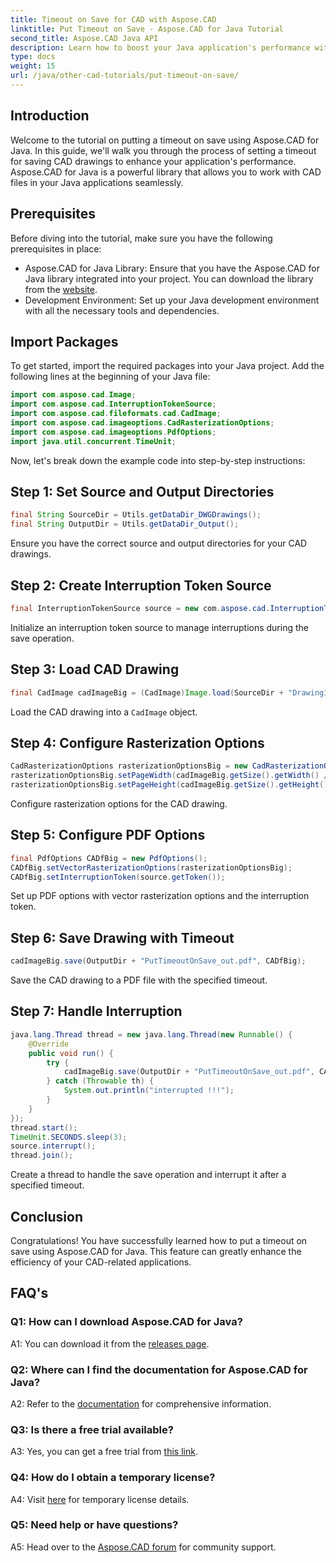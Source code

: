 ```yaml
---
title: Timeout on Save for CAD with Aspose.CAD
linktitle: Put Timeout on Save - Aspose.CAD for Java Tutorial
second_title: Aspose.CAD Java API
description: Learn how to boost your Java application's performance with Aspose.CAD. Put a timeout on save for CAD drawings. Follow our step-by-step guide.
type: docs
weight: 15
url: /java/other-cad-tutorials/put-timeout-on-save/
---
```

## Introduction

Welcome to the tutorial on putting a timeout on save using Aspose.CAD for Java. In this guide, we'll walk you through the process of setting a timeout for saving CAD drawings to enhance your application's performance. Aspose.CAD for Java is a powerful library that allows you to work with CAD files in your Java applications seamlessly.

## Prerequisites

Before diving into the tutorial, make sure you have the following prerequisites in place:
- Aspose.CAD for Java Library: Ensure that you have the Aspose.CAD for Java library integrated into your project. You can download the library from the [website](https://releases.aspose.com/cad/java/).
- Development Environment: Set up your Java development environment with all the necessary tools and dependencies.

## Import Packages

To get started, import the required packages into your Java project. Add the following lines at the beginning of your Java file:

```java
import com.aspose.cad.Image;
import com.aspose.cad.InterruptionTokenSource;
import com.aspose.cad.fileformats.cad.CadImage;
import com.aspose.cad.imageoptions.CadRasterizationOptions;
import com.aspose.cad.imageoptions.PdfOptions;
import java.util.concurrent.TimeUnit;
```

Now, let's break down the example code into step-by-step instructions:

## Step 1: Set Source and Output Directories

```java
final String SourceDir = Utils.getDataDir_DWGDrawings();
final String OutputDir = Utils.getDataDir_Output();
```

Ensure you have the correct source and output directories for your CAD drawings.

## Step 2: Create Interruption Token Source

```java
final InterruptionTokenSource source = new com.aspose.cad.InterruptionTokenSource();
```

Initialize an interruption token source to manage interruptions during the save operation.

## Step 3: Load CAD Drawing

```java
final CadImage cadImageBig = (CadImage)Image.load(SourceDir + "Drawing11.dwg");
```

Load the CAD drawing into a `CadImage` object.

## Step 4: Configure Rasterization Options

```java
CadRasterizationOptions rasterizationOptionsBig = new CadRasterizationOptions();
rasterizationOptionsBig.setPageWidth(cadImageBig.getSize().getWidth() / 2);
rasterizationOptionsBig.setPageHeight(cadImageBig.getSize().getHeight() / 2);
```

Configure rasterization options for the CAD drawing.

## Step 5: Configure PDF Options

```java
final PdfOptions CADfBig = new PdfOptions();
CADfBig.setVectorRasterizationOptions(rasterizationOptionsBig);
CADfBig.setInterruptionToken(source.getToken());
```

Set up PDF options with vector rasterization options and the interruption token.

## Step 6: Save Drawing with Timeout

```java
cadImageBig.save(OutputDir + "PutTimeoutOnSave_out.pdf", CADfBig);
```

Save the CAD drawing to a PDF file with the specified timeout.

## Step 7: Handle Interruption

```java
java.lang.Thread thread = new java.lang.Thread(new Runnable() {
    @Override
    public void run() {
        try {
            cadImageBig.save(OutputDir + "PutTimeoutOnSave_out.pdf", CADfBig);
        } catch (Throwable th) {
            System.out.println("interrupted !!!");
        }
    }
});
thread.start();
TimeUnit.SECONDS.sleep(3);
source.interrupt();
thread.join();
```

Create a thread to handle the save operation and interrupt it after a specified timeout.

## Conclusion

Congratulations! You have successfully learned how to put a timeout on save using Aspose.CAD for Java. This feature can greatly enhance the efficiency of your CAD-related applications.

## FAQ's

### Q1: How can I download Aspose.CAD for Java?

A1: You can download it from the [releases page](https://releases.aspose.com/cad/java/).

### Q2: Where can I find the documentation for Aspose.CAD for Java?

A2: Refer to the [documentation](https://reference.aspose.com/cad/java/) for comprehensive information.

### Q3: Is there a free trial available?

A3: Yes, you can get a free trial from [this link](https://releases.aspose.com/).

### Q4: How do I obtain a temporary license?

A4: Visit [here](https://purchase.aspose.com/temporary-license/) for temporary license details.

### Q5: Need help or have questions?

A5: Head over to the [Aspose.CAD forum](https://forum.aspose.com/c/cad/19) for community support.
